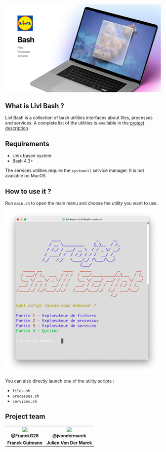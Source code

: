 ![Livl Bash](img/livl-bash.png)

## What is Livl Bash ?

Livl Bash is a collection of bash utilities interfaces about files, processes and services.
A complete list of the utilities is available in the [project description](PROJECT.md).

## Requirements

* Unix based system
* Bash 4.3+

The services utilities require the `systemctl` service manager. It is not available on MacOS.

## How to use it ?

Run `main.sh` to open the main menu and choose the utility you want to use.

<img src="img/main-menu.png" width="500" />

You can also directly launch one of the utility scripts :

* `files.sh`
* `processes.sh`
* `services.sh`

## Project team

<table align="center">
    <tr>
        <th><img src="https://avatars.githubusercontent.com/u/19238963?v=4?v=4?size=115" width="115"><br><strong>@FranckG28</strong></th>
        <th><img  src="https://avatars.githubusercontent.com/u/62793491?v=4?size=115" width="115"><br><strong>@jvondermarck</strong></th>
    </tr>
    <tr align="center">
        <td><b>Franck Gutmann</b></td>
        <td><b>Julien Von Der Marck</b></td>
  </tr>
</table>
